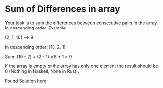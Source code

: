 # Sum of Differences in array

Your task is to sum the differences between consecutive pairs in the array in descending order.
Example

[2, 1, 10]  -->  9

In descending order: [10, 2, 1]

Sum: (10 - 2) + (2 - 1) = 8 + 1 = 9

If the array is empty or the array has only one element the result should be 0 (Nothing in Haskell, None in Rust).

Found Solution [here](https://stackoverflow.com/questions/67542936/sum-of-differences-in-an-array-codewars-javascript)